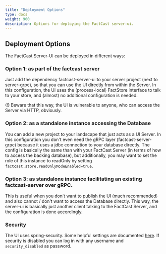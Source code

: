```yaml
---
title: "Deployment Options"
type: docs
weight: 900
description: Options for deploying the FactCast server-ui.
---
```


## Deployment Options

The FactCast Server-UI can be deployed in different ways:

### Option 1: as part of the factcast server

Just add the dependency factcast-server-ui to your server project (next to server-grpc), so that you can use the UI
directly from within the Server. In
this configuration, the UI uses the (process-local) FactStore interface to talk to your store, and (almost) no
additional configuration is needed.

(!) Beware that this way, the UI is vulnerable to anyone, who can access the Server via HTTP, obviously.

### Option 2: as a standalone instance accessing the Database

You can add a new project to your landscape that just acts as a UI Server. In this configuration you don't even need
the gRPC layer (factcast-server-grpc) because it uses a jdbc connection to your database directly. The config is
basically the
same than with your FactCast Server (in terms of how to access the backing database), but additionally, you may want
to set the role of this instance to readOnly by setting `factcast.store.readOnlyModeEnabled=true`.

### Option 3: as standalone instance facilitating an existing factcast-server over gRPC.

This is useful when you don't want to publish the UI (much recommended) and also cannot / don't want to access the
Database directly. This
way, the server-ui is basically just another client talking to the FactCast Server, and the configuration is done
accordingly.

### Security

The UI uses spring-security. Some helpful settings are documented [here](../Setup/security).
If security is disabled you can log in with any username and `security_disabled` as password.
